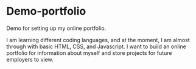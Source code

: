 # Demo-portfolio

Demo for setting up my online portfolio.

I am learning different coding languages, and at the moment, I am almost through with basic HTML, CSS, and Javascript. 
I want to build an online portfolio for information about myself and store projects for future employers to view. 
